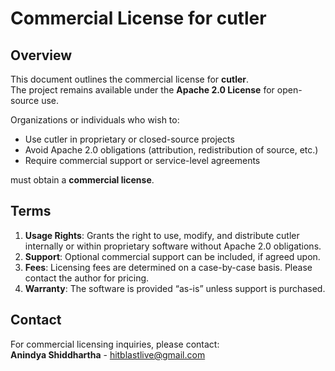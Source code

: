 # Commercial License for cutler

## Overview
This document outlines the commercial license for **cutler**.  
The project remains available under the **Apache 2.0 License** for open-source use.  

Organizations or individuals who wish to:

- Use cutler in proprietary or closed-source projects  
- Avoid Apache 2.0 obligations (attribution, redistribution of source, etc.)  
- Require commercial support or service-level agreements  

must obtain a **commercial license**.

## Terms
1. **Usage Rights**: Grants the right to use, modify, and distribute cutler internally or within proprietary software without Apache 2.0 obligations.  
2. **Support**: Optional commercial support can be included, if agreed upon.  
3. **Fees**: Licensing fees are determined on a case-by-case basis. Please contact the author for pricing.  
4. **Warranty**: The software is provided “as-is” unless support is purchased.  

## Contact
For commercial licensing inquiries, please contact:  
**Anindya Shiddhartha** - hitblastlive@gmail.com

